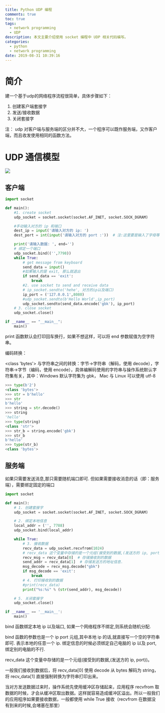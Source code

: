 ```yaml
---
title: Python UDP 编程
comments: true
toc: true
tags:
  - network programming
  - UDP
description: 本文主要介绍使用 socket 编程中 UDP 相关代码编写。
categories:
  - python
  - network programming
date: 2019-08-31 10:39:16
---
```


# 简介

建一个基于udp的网络程序流程很简单，具体步骤如下：

1. 创建客户端套接字
2. 发送/接收数据
3. 关闭套接字

注： udp 对客户端与服务端的区分并不大，一个程序可以既作服务端，又作客户端，而且收发使用相同的函数方法。

# UDP 通信模型

![](https://blog-1259556217.cos.ap-chengdu.myqcloud.com/blog/BlogPic/%E7%BC%96%E7%A8%8B%E8%AF%AD%E8%A8%80/Python/py_udp.png)

## 客户端

```python
import socket

def main():
	#1. create socket
	udp_socket = socket.socket(socket.AF_INET, socket.SOCK_DGRAM)

	#手动输入对方的 ip 和端口
	dest_ip = input('请输入对方的 ip: ')
	dest_port = int(input('请输入对方的 port :'))  # 注:这里要是输入了字母等非数字,会报错.可以使用try捕获.

	print('请输入数据: ', end='')
	# 绑定一个端口
	udp_socket.bind(('',7798))
	while True:
		# get message from keyboard
		send_data = input()
		#如果输入的是 exit, 那么就退出
		if send_data == 'exit':
			break
		#2. use socket to send and receive data
		# ip_socket.sendto('hehe', 对方的ip以及端口)
		ip_port = ('127.0.0.1',8080)
		#udp_socket.sendto(b'Hello World',ip_port)
		udp_socket.sendto(send_data.encode('gbk'), ip_port)
	# 3. close socket
	udp_socket.close()

if __name__ == "__main__":
	main()
```

print 函数默认会打印回车换行，如果不想这样，可以将 end 参数赋值为空字符串。

编码转换：

<class 'bytes'> 与字符串之间的转换：字节->字符串（解码，使用 decode），字符串->字节（编码，使用 encode），具体编解码使用的字符串与操作系统默认字符集有关，其中：Windows 默认字符集为 gbk， Mac 与 Linux 可以使用 utf-8

```python
>>> type(b'2')
<class 'bytes'>
>>> str = b'hello'
>>> str
b'hello'
>>> string = str.decode()
>>> string
'hello'
>>> type(string)
<class 'str'>
>>> str_b = string.encode('gbk')
>>> str_b
b'hello'
>>> type(str_b)
<class 'bytes'>
```

## 服务端

如果只需要发送消息,那只需要随机端口即可. 但如果需要接收消息的话（即：服务端），需要绑定固定的端口

```python
import socket

def main():
	# 1. 创建套接字
	udp_socket = socket.socket(socket.AF_INET, socket.SOCK_DGRAM)

	# 2. 绑定本地信息
	local_addr = ('', 7788)
	udp_socket.bind(local_addr)

	while True:
		# 3. 接收数据
		recv_data = udp_socket.recvfrom(1024)
		# recv_data 这个变量中存储的是一个元组(接受到的数据,(发送方的 ip, port))
		recv_msg = recv_data[0]  # 存储接收到的数据
		send_addr = recv_data[1]  # 存储发送方的地址信息.
		msg_decode = recv_msg.decode("gbk")
		if msg_decode == 'exit':
			break
		# 4. 打印接收到的数据
		#print(recv_data)
		print("%s:%s" % (str(send_addr), msg_decode))

	# 5. 关闭套接字
	udp_socket.close()

if __name__ == '__main__':
	main()
```

bind 函数绑定本地 ip 以及端口, 如果一个网络程序不绑定,则系统会随机分配.

bind 函数的参数也是一个 ip port 元组,其中本地 ip 的话,就直接写一个空的字符串即可. 表示本地的任意一个 ip. 绑定信息的时候必须绑定自己电脑的 ip 以及 port,绑定别的电脑的不行.

recv_data 这个变量中存储的是一个元组(接受到的数据,(发送方的 ip, port))。

一般我们接收到数据后，将 recv_data[0] 使用 decode 从 bytes 解码为 string， 将 recv_data[1] 直接强制转换为字符串打印出来。

当对方发送数据过来时，操作系统先使用缓冲区存储起来，应用程序 recvfrom 取数据的时候，才会从缓冲区取出数据。这样就容易造成缓冲区溢出。所以一般我们的应用程序如果要接收数据，一般都使用 while True 接收（recvfrom 在数据没有到来的时候,会堵塞在那里）